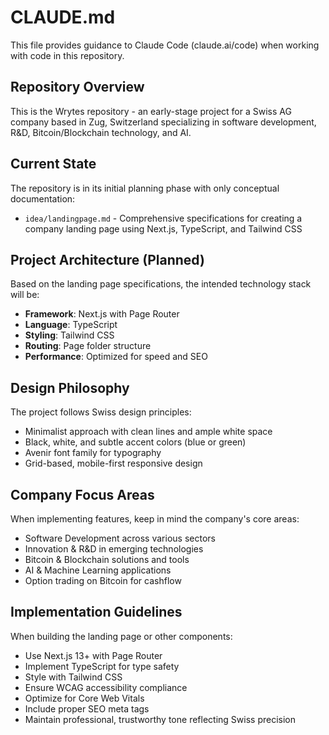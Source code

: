 # CLAUDE.md

This file provides guidance to Claude Code (claude.ai/code) when working with code in this repository.

## Repository Overview

This is the Wrytes repository - an early-stage project for a Swiss AG company based in Zug, Switzerland specializing in software development, R&D, Bitcoin/Blockchain technology, and AI.

## Current State

The repository is in its initial planning phase with only conceptual documentation:
- `idea/landingpage.md` - Comprehensive specifications for creating a company landing page using Next.js, TypeScript, and Tailwind CSS

## Project Architecture (Planned)

Based on the landing page specifications, the intended technology stack will be:
- **Framework**: Next.js with Page Router
- **Language**: TypeScript 
- **Styling**: Tailwind CSS
- **Routing**: Page folder structure
- **Performance**: Optimized for speed and SEO

## Design Philosophy

The project follows Swiss design principles:
- Minimalist approach with clean lines and ample white space
- Black, white, and subtle accent colors (blue or green)
- Avenir font family for typography
- Grid-based, mobile-first responsive design

## Company Focus Areas

When implementing features, keep in mind the company's core areas:
- Software Development across various sectors
- Innovation & R&D in emerging technologies
- Bitcoin & Blockchain solutions and tools
- AI & Machine Learning applications
- Option trading on Bitcoin for cashflow

## Implementation Guidelines

When building the landing page or other components:
- Use Next.js 13+ with Page Router
- Implement TypeScript for type safety
- Style with Tailwind CSS
- Ensure WCAG accessibility compliance
- Optimize for Core Web Vitals
- Include proper SEO meta tags
- Maintain professional, trustworthy tone reflecting Swiss precision